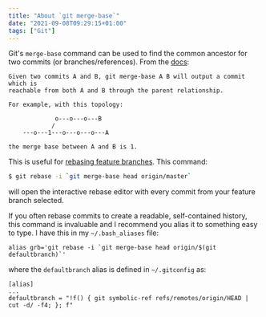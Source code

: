 ```yaml
---
title: "About `git merge-base`"
date: "2021-09-08T09:29:15+01:00"
tags: ["Git"]
---
```


Git's `merge-base` command can be used to find the common ancestor for
two commits (or branches/references). From the [docs](https://git-scm.com/docs/git-merge-base#_discussion):

```
Given two commits A and B, git merge-base A B will output a commit which is
reachable from both A and B through the parent relationship.

For example, with this topology:

             o---o---o---B
            /
    ---o---1---o---o---o---A

the merge base between A and B is 1.
```

This is useful for [rebasing feature branches](https://git-scm.com/book/en/v2/Git-Tools-Rewriting-History). This command:

```sh
$ git rebase -i `git merge-base head origin/master`
```

will open the interactive rebase editor with every commit from your feature
branch selected.

If you often rebase commits to create a readable, self-contained history, this
command is invaluable and I recommend you alias it to something easy to type. I have
this in my `~/.bash_aliases` file:

```
alias grb='git rebase -i `git merge-base head origin/$(git defaultbranch)`'
```

where the `defaultbranch` alias is defined in `~/.gitconfig` as:

```
[alias]
...
defaultbranch = "!f() { git symbolic-ref refs/remotes/origin/HEAD | cut -d/ -f4; }; f"
```



